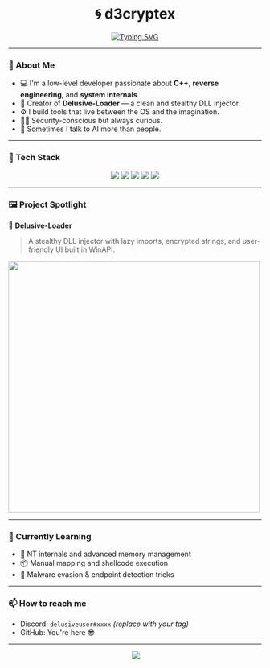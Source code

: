 <h1 align="center">🌀 d3cryptex</h1>
<p align="center">
 <a href="https://git.io/typing-svg"><img src="https://readme-typing-svg.demolab.com?font=Unbounded&weight=600&duration=3500&pause=1000&color=5412BB&background=96FDFF00&center=true&width=435&lines=Web+Developer;C%2B%2B+Developer;Reverse+Engineering+Enjoyer;And+like+some+design+%E2%9D%A4%EF%B8%8F" alt="Typing SVG" /></a>
</p>

---

### 🧠 About Me

- 💻 I'm a low-level developer passionate about **C++**, **reverse engineering**, and **system internals**.
- 🧩 Creator of **Delusive-Loader** — a clean and stealthy DLL injector.
- ⚙️ I build tools that live between the OS and the imagination.
- 🕵️‍♂️ Security-conscious but always curious.
- 🤖 Sometimes I talk to AI more than people.

---

### 🧰 Tech Stack

<p align="center">
  <img src="https://img.shields.io/badge/C++-00599C?style=for-the-badge&logo=cplusplus&logoColor=white"/>
  <img src="https://img.shields.io/badge/WinAPI-0078D6?style=for-the-badge&logo=windows&logoColor=white"/>
  <img src="https://img.shields.io/badge/Assembly-6E4C13?style=for-the-badge&logo=protonmail&logoColor=white"/>
  <img src="https://img.shields.io/badge/Visual%20Studio-5C2D91?style=for-the-badge&logo=visualstudio&logoColor=white"/>
  <img src="https://img.shields.io/badge/GitHub-181717?style=for-the-badge&logo=github&logoColor=white"/>
</p>

---

### 🖼️ Project Spotlight

🔹 **Delusive-Loader**  
> A stealthy DLL injector with lazy imports, encrypted strings, and user-friendly UI built in WinAPI.

<img src="https://media.giphy.com/media/v1.Y2lkPTc5MGI3NjExZ3AxdGZrZ2ZreDdoaDA4cHE3NHBxZGwwZmhrdmltMjJ6dzV4c2gyNSZlcD12MV9naWZzX3NlYXJjaCZjdD1n/NKEt9elQ5cR68/giphy.gif" width="500"/>

---

### 🧩 Currently Learning

- 🧪 NT internals and advanced memory management  
- 📦 Manual mapping and shellcode execution  
- 🔐 Malware evasion & endpoint detection tricks  

---

### 📫 How to reach me

- Discord: `delusiveuser#xxxx` *(replace with your tag)*
- GitHub: You're here 😎

---

<p align="center">
  <img src="https://komarev.com/ghpvc/?username=DelusiveUser&style=flat-square&color=blue" alt=""/>
  <img src="https://github-readme-stats.vercel.app/api?username=DelusiveUser&show_icons=true&hide_border=true&count_private=true&theme=tokyonight"/>
</p>
